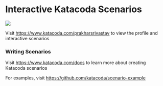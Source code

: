 # Interactive Katacoda Scenarios

[![](http://shields.katacoda.com/katacoda/prakharsrivastav/count.svg)](https://www.katacoda.com/prakharsrivastav "Get your profile on Katacoda.com")

Visit https://www.katacoda.com/prakharsrivastav to view the profile and interactive scenarios

### Writing Scenarios
Visit https://www.katacoda.com/docs to learn more about creating Katacoda scenarios

For examples, visit https://github.com/katacoda/scenario-example
